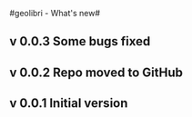 #geolibri - What's new#

## v 0.0.3 Some bugs fixed ##
## v 0.0.2 Repo moved to GitHub ##
## v 0.0.1 Initial version ##
